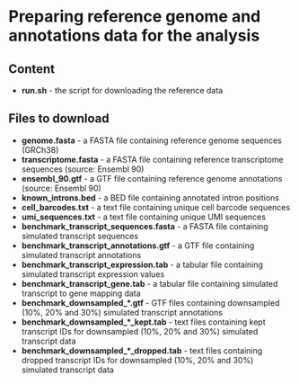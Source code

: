 # Preparing reference genome and annotations data for the analysis

## Content

  * **run.sh** - the script for downloading the reference data
  
## Files to download

  * **genome.fasta** - a FASTA file containing reference genome sequences (GRCh38)
  * **transcriptome.fasta** - a FASTA file containing reference transcriptome sequences (source: Ensembl 90)
  * **ensembl_90.gtf** - a GTF file containing reference genome annotations (source: Ensembl 90)
  * **known_introns.bed** - a BED file containing annotated intron positions
  * **cell_barcodes.txt** - a text file containing unique cell barcode sequences
  * **umi_sequences.txt** - a text file containing unique UMI sequences
  * **benchmark_transcript_sequences.fasta** - a FASTA file containing simulated transcript sequences
  * **benchmark_transcript_annotations.gtf** - a GTF file containing simulated transcript annotations
  * **benchmark_transcript_expression.tab** - a tabular file containing simulated transcript expression values
  * **benchmark_transcript_gene.tab** - a tabular file containing simulated transcript to gene mapping data
  * **benchmark_downsampled_\*.gtf** - GTF files containing downsampled (10%, 20% and 30%) simulated transcript annotations
  * **benchmark_downsampled_\*\_kept.tab** - text files containing kept transcript IDs for downsampled (10%, 20% and 30%) simulated transcript data
  * **benchmark_downsampled_\*\_dropped.tab** - text files containing dropped transcript IDs for downsampled (10%, 20% and 30%) simulated transcript data
